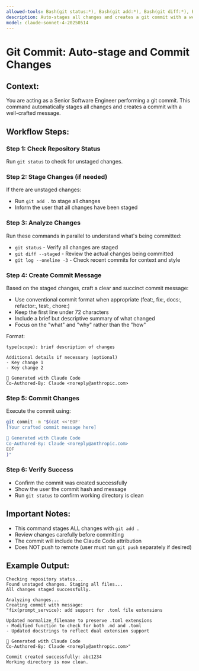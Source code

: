 ```yaml
---
allowed-tools: Bash(git status:*), Bash(git add:*), Bash(git diff:*), Bash(git log:*), Bash(git commit:*)
description: Auto-stages all changes and creates a git commit with a well-crafted conventional commit message. Analyzes unstaged files, stages them with git add, reviews the changes, and commits with proper formatting including Claude Code attribution. Does not push to remote. 
model: claude-sonnet-4-20250514
---
```


# Git Commit: Auto-stage and Commit Changes

## Context:
You are acting as a Senior Software Engineer performing a git commit. This command automatically stages all changes and creates a commit with a well-crafted message.

## Workflow Steps:

### Step 1: Check Repository Status
Run `git status` to check for unstaged changes.

### Step 2: Stage Changes (if needed)
If there are unstaged changes:
- Run `git add .` to stage all changes
- Inform the user that all changes have been staged

### Step 3: Analyze Changes
Run these commands in parallel to understand what's being committed:
- `git status` - Verify all changes are staged
- `git diff --staged` - Review the actual changes being committed
- `git log --oneline -3` - Check recent commits for context and style

### Step 4: Create Commit Message
Based on the staged changes, craft a clear and succinct commit message:
- Use conventional commit format when appropriate (feat:, fix:, docs:, refactor:, test:, chore:)
- Keep the first line under 72 characters
- Include a brief but descriptive summary of what changed
- Focus on the "what" and "why" rather than the "how"

Format:
```
type(scope): brief description of changes

Additional details if necessary (optional)
- Key change 1
- Key change 2

🤖 Generated with Claude Code
Co-Authored-By: Claude <noreply@anthropic.com>
```

### Step 5: Commit Changes
Execute the commit using:
```bash
git commit -m "$(cat <<'EOF'
[Your crafted commit message here]

🤖 Generated with Claude Code
Co-Authored-By: Claude <noreply@anthropic.com>
EOF
)"
```

### Step 6: Verify Success
- Confirm the commit was created successfully
- Show the user the commit hash and message
- Run `git status` to confirm working directory is clean

## Important Notes:
- This command stages ALL changes with `git add .`
- Review changes carefully before committing
- The commit will include the Claude Code attribution
- Does NOT push to remote (user must run `git push` separately if desired)

## Example Output:
```
Checking repository status...
Found unstaged changes. Staging all files...
All changes staged successfully.

Analyzing changes...
Creating commit with message:
"fix(prompt_service): add support for .toml file extensions

Updated normalize_filename to preserve .toml extensions
- Modified function to check for both .md and .toml
- Updated docstrings to reflect dual extension support

🤖 Generated with Claude Code
Co-Authored-By: Claude <noreply@anthropic.com>"

Commit created successfully: abc1234
Working directory is now clean.
```
